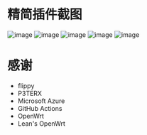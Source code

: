 # 精简插件截图
![image](https://user-images.githubusercontent.com/59167936/118109872-4ed72400-b414-11eb-90d5-64c1fea5c48b.png)
![image](https://user-images.githubusercontent.com/59167936/118109905-58f92280-b414-11eb-943a-ec3cedd1ad97.png)
![image](https://user-images.githubusercontent.com/59167936/118109938-61515d80-b414-11eb-9955-c36d9780fc25.png)
![image](https://user-images.githubusercontent.com/59167936/118109961-69110200-b414-11eb-8f4f-b8bef1c81e29.png)
![image](https://user-images.githubusercontent.com/59167936/118109985-71693d00-b414-11eb-9aed-830fc48c5d81.png)

# 感谢
- flippy
- P3TERX
- Microsoft Azure
- GitHub Actions
- OpenWrt
- Lean's OpenWrt
